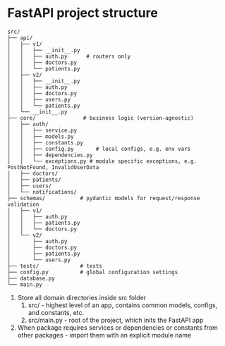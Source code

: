 # FastAPI project structure

```
src/
├── api/
│   ├── v1/
│   │   ├── __init__.py
│   │   ├── auth.py      # routers only
│   │   ├── doctors.py
│   │   └── patients.py
│   ├── v2/
│   │   ├── __init__.py
│   │   ├── auth.py
│   │   ├── doctors.py
│   │   ├── users.py
│   │   └── patients.py
│   └── __init__.py
├── core/               # business logic (version-agnostic)
│   ├── auth/
│   │   ├── service.py
│   │   ├── models.py
│   │   ├── constants.py
│   │   ├── config.py       # local configs, e.g. env vars
│   │   ├── dependencies.py
│   │   └── exceptions.py # module specific exceptions, e.g. PostNotFound, InvalidUserData
│   ├── doctors/
│   ├── patients/
│   ├── users/
│   └── notifications/
├── schemas/           # pydantic models for request/response validation
│   ├── v1/
│   │   ├── auth.py
│   │   ├── patients.py
│   │   └── doctors.py
│   └── v2/
│       ├── auth.py
│       ├── doctors.py
│       ├── patients.py
│       └── users.py
├── tests/             # tests
├── config.py          # global configuration settings
├── database.py
└── main.py
```

1. Store all domain directories inside src folder
   1. src/ - highest level of an app, contains common models, configs, and constants, etc.
   2. src/main.py - root of the project, which inits the FastAPI app
2. When package requires services or dependencies or constants from other packages - import them with an explicit module name
